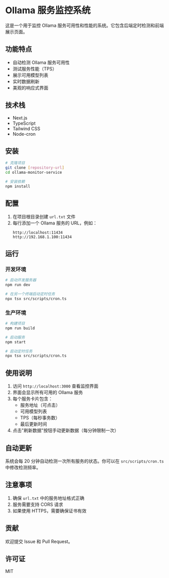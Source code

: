# Ollama 服务监控系统

这是一个用于监控 Ollama 服务可用性和性能的系统。它包含后端定时检测和前端展示页面。

## 功能特点

- 自动检测 Ollama 服务可用性
- 测试服务性能（TPS）
- 展示可用模型列表
- 实时数据刷新
- 美观的响应式界面

## 技术栈

- Next.js
- TypeScript
- Tailwind CSS
- Node-cron

## 安装

```bash
# 克隆项目
git clone [repository-url]
cd ollama-monitor-service

# 安装依赖
npm install
```

## 配置

1. 在项目根目录创建 `url.txt` 文件
2. 每行添加一个 Ollama 服务的 URL，例如：
   ```
   http://localhost:11434
   http://192.168.1.100:11434
   ```

## 运行

### 开发环境

```bash
# 启动开发服务器
npm run dev

# 在另一个终端启动定时任务
npx tsx src/scripts/cron.ts
```

### 生产环境

```bash
# 构建项目
npm run build

# 启动服务
npm start

# 启动定时任务
npx tsx src/scripts/cron.ts
```

## 使用说明

1. 访问 `http://localhost:3000` 查看监控界面
2. 界面会显示所有可用的 Ollama 服务
3. 每个服务卡片包含：
   - 服务地址（可点击）
   - 可用模型列表
   - TPS（每秒事务数）
   - 最后更新时间
4. 点击"刷新数据"按钮手动更新数据（每分钟限制一次）

## 自动更新

系统会每 20 分钟自动检测一次所有服务的状态。你可以在 `src/scripts/cron.ts` 中修改检测频率。

## 注意事项

1. 确保 `url.txt` 中的服务地址格式正确
2. 服务需要支持 CORS 请求
3. 如果使用 HTTPS，需要确保证书有效

## 贡献

欢迎提交 Issue 和 Pull Request。

## 许可证

MIT
